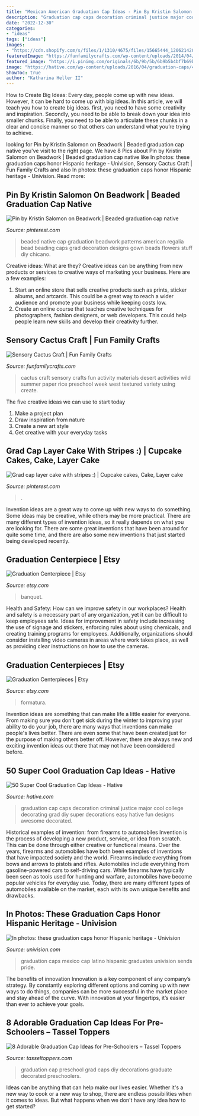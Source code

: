 ```yaml
---
title: "Mexican American Graduation Cap Ideas - Pin By Kristin Salomon On Beadwork"
description: "Graduation cap caps decoration criminal justice major cool college decorating grad diy super decorations easy hative fun designs awesome decorated"
date: "2022-12-30"
categories:
- "ideas"
tags: ["ideas"]
images:
- "https://cdn.shopify.com/s/files/1/1310/4675/files/15665444_1206214206129323_5225370657108499168_n_large.jpg?v=1514595582"
featuredImage: "https://funfamilycrafts.com/wp-content/uploads/2014/04/Sensory-Cactus-Craft.jpg"
featured_image: "https://i.pinimg.com/originals/6b/9b/5b/6b9b5b4bf7b69b140f111cd206290f7e.jpg"
image: "https://hative.com/wp-content/uploads/2016/04/graduation-caps/41-super-cool-graduation-cap-ideas.jpg"
ShowToc: true
author: "Katharina Heller II"
---
```



How to Create Big Ideas:
Every day, people come up with new ideas. However, it can be hard to come up with big ideas. In this article, we will teach you how to create big ideas. first, you need to have some creativity and inspiration. Secondly, you need to be able to break down your idea into smaller chunks. Finally, you need to be able to articulate these chunks in a clear and concise manner so that others can understand what you’re trying to achieve.

	

		
looking for Pin by Kristin Salomon on Beadwork | Beaded graduation cap native you've visit to the right page. We have 8 Pics about Pin by Kristin Salomon on Beadwork | Beaded graduation cap native like In photos: these graduation caps honor Hispanic heritage - Univision, Sensory Cactus Craft | Fun Family Crafts and also In photos: these graduation caps honor Hispanic heritage - Univision. Read more:
		
    
## Pin By Kristin Salomon On Beadwork | Beaded Graduation Cap Native

<img loading=lazy src="https://i.pinimg.com/originals/6b/9b/5b/6b9b5b4bf7b69b140f111cd206290f7e.jpg" onerror="this.onerror=null;this.src='https://tse2.mm.bing.net/th?id=OIP.i8v2UFJt5DdkjyrqYOy6MwHaJ4&amp;pid=15.1';" alt="Pin by Kristin Salomon on Beadwork | Beaded graduation cap native">

_Source: pinterest.com_

>beaded native cap graduation beadwork patterns american regalia bead beading caps grad decoration designs gown beads flowers stuff diy chicano. 

	

Creative ideas: What are they?
Creative ideas can be anything from new products or services to creative ways of marketing your business. Here are a few examples:
1. Start an online store that sells creative products such as prints, sticker albums, and artcards. This could be a great way to reach a wider audience and promote your business while keeping costs low.
2. Create an online course that teaches creative techniques for photographers, fashion designers, or web developers. This could help people learn new skills and develop their creativity further.

    
## Sensory Cactus Craft | Fun Family Crafts

<img loading=lazy src="https://funfamilycrafts.com/wp-content/uploads/2014/04/Sensory-Cactus-Craft.jpg" onerror="this.onerror=null;this.src='https://tse3.mm.bing.net/th?id=OIP.v5RZ3DevBSXJl7wBUBYwrwHaKU&amp;pid=15.1';" alt="Sensory Cactus Craft | Fun Family Crafts">

_Source: funfamilycrafts.com_

>cactus craft sensory crafts fun activity materials desert activities wild summer paper rice preschool week west textured variety using create. 

	

The five creative ideas we can use to start today
1. Make a project plan
2. Draw inspiration from nature
3. Create a new art style
4. Get creative with your everyday tasks 

    
## Grad Cap Layer Cake With Stripes :) | Cupcake Cakes, Cake, Layer Cake

<img loading=lazy src="https://i.pinimg.com/736x/85/0c/e3/850ce34f795819ff03005f36ef2172c4--grad-cap-layer-cake.jpg" onerror="this.onerror=null;this.src='https://tse4.mm.bing.net/th?id=OIP.FNvMCQwAnTKaKOejuThosgHaHa&amp;pid=15.1';" alt="Grad cap layer cake with stripes :) | Cupcake cakes, Cake, Layer cake">

_Source: pinterest.com_

>. 

	

Invention ideas are a great way to come up with new ways to do something. Some ideas may be creative, while others may be more practical. There are many different types of invention ideas, so it really depends on what you are looking for. There are some great inventions that have been around for quite some time, and there are also some new inventions that just started being developed recently.

    
## Graduation Centerpiece | Etsy

<img loading=lazy src="https://i.etsystatic.com/10634379/r/il/af45e1/1176864412/il_794xN.1176864412_d0fd.jpg" onerror="this.onerror=null;this.src='https://tse1.mm.bing.net/th?id=OIP.GVfCH64Q0PCAkVyd4ZD3bwHaJ4&amp;pid=15.1';" alt="Graduation Centerpiece | Etsy">

_Source: etsy.com_

>banquet. 

	

Health and Safety: How can we improve safety in our workplaces?
Health and safety is a necessary part of any organization, yet it can be difficult to keep employees safe. Ideas for improvement in safety include increasing the use of signage and stickers, enforcing rules about using chemicals, and creating training programs for employees. Additionally, organizations should consider installing video cameras in areas where work takes place, as well as providing clear instructions on how to use the cameras.

    
## Graduation Centerpieces | Etsy

<img loading=lazy src="https://i.etsystatic.com/10634379/r/il/e9ca1d/765859753/il_fullxfull.765859753_mlox.jpg" onerror="this.onerror=null;this.src='https://tse4.mm.bing.net/th?id=OIP.ih8yamxUg8v9lxNf4Wc5KwHaJ4&amp;pid=15.1';" alt="Graduation Centerpieces | Etsy">

_Source: etsy.com_

>formatura. 

	

Invention ideas are something that can make life a little easier for everyone. From making sure you don't get sick during the winter to improving your ability to do your job, there are many ways that inventions can make people's lives better. There are even some that have been created just for the purpose of making others better off. However, there are always new and exciting invention ideas out there that may not have been considered before.

    
## 50 Super Cool Graduation Cap Ideas - Hative

<img loading=lazy src="https://hative.com/wp-content/uploads/2016/04/graduation-caps/41-super-cool-graduation-cap-ideas.jpg" onerror="this.onerror=null;this.src='https://tse3.mm.bing.net/th?id=OIP.QstYom7PbX1hteAdxmhTuQHaJ4&amp;pid=15.1';" alt="50 Super Cool Graduation Cap Ideas - Hative">

_Source: hative.com_

>graduation cap caps decoration criminal justice major cool college decorating grad diy super decorations easy hative fun designs awesome decorated. 

	

Historical examples of invention: from firearms to automobiles
Invention is the process of developing a new product, service, or idea from scratch. This can be done through either creative or functional means. Over the years, firearms and automobiles have both been examples of inventions that have impacted society and the world. Firearms include everything from bows and arrows to pistols and rifles. Automobiles include everything from gasoline-powered cars to self-driving cars. While firearms have typically been seen as tools used for hunting and warfare, automobiles have become popular vehicles for everyday use. Today, there are many different types of automobiles available on the market, each with its own unique benefits and drawbacks.

    
## In Photos: These Graduation Caps Honor Hispanic Heritage - Univision

<img loading=lazy src="https://cdn3.uvnimg.com/d1/ff/6c77c65047eda2a98932a98c4f12/8.jpg" onerror="this.onerror=null;this.src='https://tse1.mm.bing.net/th?id=OIP.xA7mpkiHpOUNT6VxYNHdyAHaHW&amp;pid=15.1';" alt="In photos: these graduation caps honor Hispanic heritage - Univision">

_Source: univision.com_

>graduation caps mexico cap latino hispanic graduates univision sends pride. 

	

The benefits of innovation
Innovation is a key component of any company’s strategy. By constantly exploring different options and coming up with new ways to do things, companies can be more successful in the market place and stay ahead of the curve. With innovation at your fingertips, it’s easier than ever to achieve your goals.

    
## 8 Adorable Graduation Cap Ideas For Pre-Schoolers – Tassel Toppers

<img loading=lazy src="https://cdn.shopify.com/s/files/1/1310/4675/files/15665444_1206214206129323_5225370657108499168_n_large.jpg?v=1514595582" onerror="this.onerror=null;this.src='https://tse2.mm.bing.net/th?id=OIP.QwazhLsFKe5mRJlu-8rm6wHaHa&amp;pid=15.1';" alt="8 Adorable Graduation Cap Ideas for Pre-Schoolers – Tassel Toppers">

_Source: tasseltoppers.com_

>graduation cap preschool grad caps diy decorations graduate decorated preschoolers. 

	

Ideas can be anything that can help make our lives easier. Whether it's a new way to cook or a new way to shop, there are endless possibilities when it comes to ideas. But what happens when we don't have any idea how to get started? 

